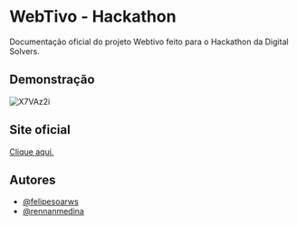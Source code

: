 
# WebTivo - Hackathon

Documentação oficial do projeto Webtivo feito para o Hackathon da Digital Solvers.


## Demonstração
![X7VAz2i](https://user-images.githubusercontent.com/86936050/163806497-b0188fbc-6624-4ab7-b99d-9b06072aaf48.gif)



## Site oficial 

<p><a href="https://webtivo.vercel.app/">Clique aqui.</a></p>


## Autores

- [@felipesoarws](https://www.github.com/felipesoarws)
- [@rennanmedina](https://www.github.com/rennanmedina)


